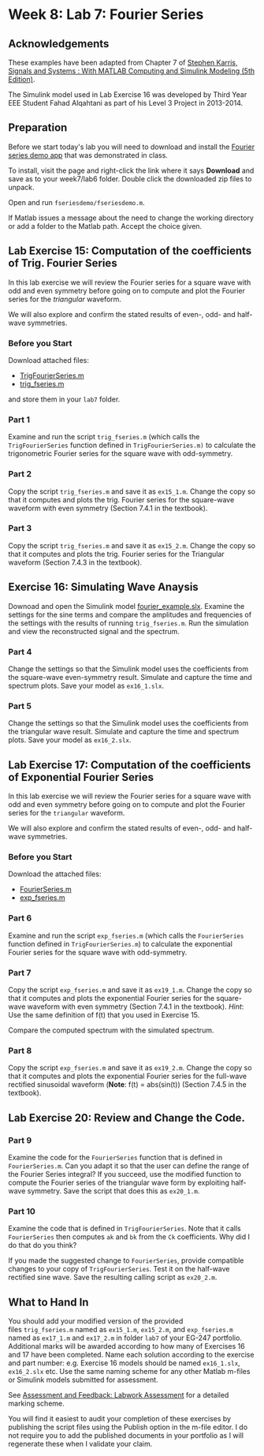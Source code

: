 # Week 8: Lab 7: Fourier Series

## Acknowledgements

These examples have been adapted from Chapter 7 of 
<a href="http://site.ebrary.com/lib/swansea/docDetail.action?docID=10547416" target="_blank">Stephen Karris, Signals and Systems : With MATLAB Computing and Simulink Modeling (5th Edition)</a>.

The Simulink model used in Lab Exercise 16 was developed by Third Year EEE Student Fahad Alqahtani as part of his Level 3 Project in 2013-2014.

## Preparation

Before we start today's lab you will need to download and install the [Fourier series demo app](http://users.ece.gatech.edu/mcclella/matlabGUIs/#FourierSeries) that was demonstrated in class.

To install, visit the page and right-click the link where it says **Download** and save as to your week7/lab6 folder. Double click the downloaded zip files to unpack.

Open and run `fseriesdemo/fseriesdemo.m`.

If Matlab issues a message about the need to change the working directory or add a folder to the Matlab path. Accept the choice given.

## Lab Exercise 15: Computation of the coefficients of Trig. Fourier Series

In this lab exercise we will review the Fourier series for a square wave with odd and even symmetry before going on to compute and plot the Fourier series for the *triangular* waveform.

We will also explore and confirm the stated results of even-, odd- and half-wave symmetries.

### Before you Start

Download attached files:

* [TrigFourierSeries.m](https://github.com/cpjobling/EG-247-Resources/blob/master/portfolio/lab7/TrigFourierSeries.m)
* [trig_fseries.m](https://github.com/cpjobling/EG-247-Resources/blob/master/portfolio/lab7/trig_fseries.m)

and store them in your `lab7` folder.

### Part 1

Examine and run the script `trig_fseries.m` (which calls the `TrigFourierSeries` function defined in `TrigFourierSeries.m)` to calculate the trigonometric Fourier series for the square wave with odd-symmetry.

### Part 2

Copy the script `trig_fseries.m` and save it as `ex15_1.m`. Change the copy so that it computes and plots the trig. Fourier series for the square-wave waveform with even symmetry (Section 7.4.1 in the textbook).

### Part 3

Copy the script `trig_fseries.m` and save it as `ex15_2.m`. Change the copy so that it computes and plots the trig. Fourier series for the Triangular waveform (Section 7.4.3 in the textbook).

## Exercise 16: Simulating Wave Anaysis

Downoad and open the Simulink model [fourier_example.slx](https://github.com/cpjobling/EG-247-Resources/blob/master/portfolio/lab7/fourier_example.slx?raw=true). Examine the settings for the sine terms and compare the amplitudes and frequencies of the settings with the results of running `trig_fseries.m`. Run the simulation and view the reconstructed signal and the spectrum.

### Part 4

Change the settings so that the Simulink model uses the coefficients from the square-wave even-symmetry result. Simulate and capture the time and spectrum plots. Save your model as `ex16_1.slx`.

### Part 5

Change the settings so that the Simulink model uses the coefficients from the triangular wave result. Simulate and capture the time and spectrum plots. Save your model as `ex16_2.slx`.

## Lab Exercise 17: Computation of the coefficients of Exponential Fourier Series

In this lab exercise we will review the Fourier series for a square wave with odd and even symmetry before going on to compute and plot the Fourier series for the `triangular` waveform.

We will also explore and confirm the stated results of even-, odd- and half-wave symmetries.

### Before you Start

Download the attached files:

* [FourierSeries.m](https://github.com/cpjobling/EG-247-Resources/blob/master/portfolio/lab7/FourierSeries.m)
* [exp_fseries.m](https://github.com/cpjobling/EG-247-Resources/blob/master/portfolio/lab7/exp_fseries.m)

### Part 6

Examine and run the script `exp_fseries.m` (which calls the `FourierSeries` function defined in `TrigFourierSeries.m`) to calculate the exponential Fourier series for the square wave with odd-symmetry.

### Part 7

Copy the script `exp_fseries.m` and save it as `ex19_1.m`. Change the copy so that it computes and plots the exponential Fourier series for the square-wave waveform with even symmetry (Section 7.4.1 in the textbook). *Hint*: Use the same definition of f(t) that you used in Exercise 15.

Compare the computed spectrum with the simulated spectrum.

### Part 8

Copy the script `exp_fseries.m` and save it as `ex19_2.m`. Change the copy so that it computes and plots the exponential Fourier series for the full-wave rectified sinusoidal waveform (**Note**: f(t) = abs(sin(t)) (Section 7.4.5 in the textbook).

## Lab Exercise 20: Review and Change the Code.

### Part 9

Examine the code for the `FourierSeries` function that is defined in `FourierSeries.m`. Can you adapt it so that the user can define the range of the Fourier Series integral? If you succeed, use the modified function to compute the Fourier series of the triangular wave form by exploiting half-wave symmetry. Save the script that does this as `ex20_1.m`.

### Part 10

Examine the code that is defined in `TrigFourierSeries`. Note that it calls `FourierSeries` then computes `ak` and `bk` from the `Ck` coefficients. Why did I do that do you think? 

If you made the suggested change to `FourierSeries`, provide compatible changes to your copy of `TrigFourierSeries`. Test it on the half-wave rectified sine wave. Save the resulting calling script as `ex20_2.m`.

## What to Hand In

You should add your modified version of the provided files `trig_fseries.m` named as `ex15_1.m`, `ex15_2.m`, and `exp_fseries.m` named as `ex17_1.m` and `ex17_2.m` in folder `lab7` of your EG-247 portfolio. Additional marks will be awarded according to how many of Exercises 16 and 17 have been completed. Name each solution according to the exercise and part number: e.g. Exercise 16 models should be named `ex16_1.slx`, `ex16_2.slx` etc. Use the same naming scheme for any other Matlab m-files or Simulink models submitted for assessment.

See [Assessment and Feedback: Labwork Assessment](https://docs.google.com/spreadsheet/ccc?key=0AljOJ7w63DbTdERaUkhYako2V3VEemdabnd6angxSEE&amp;usp=sharing#gid=0) for a detailed marking scheme.

You will find it easiest to audit your completion of these exercises by publishing the script files using the Publish option in the m-file editor. I do not require you to add the published documents in your portfolio as I will regenerate these when I validate your claim.
